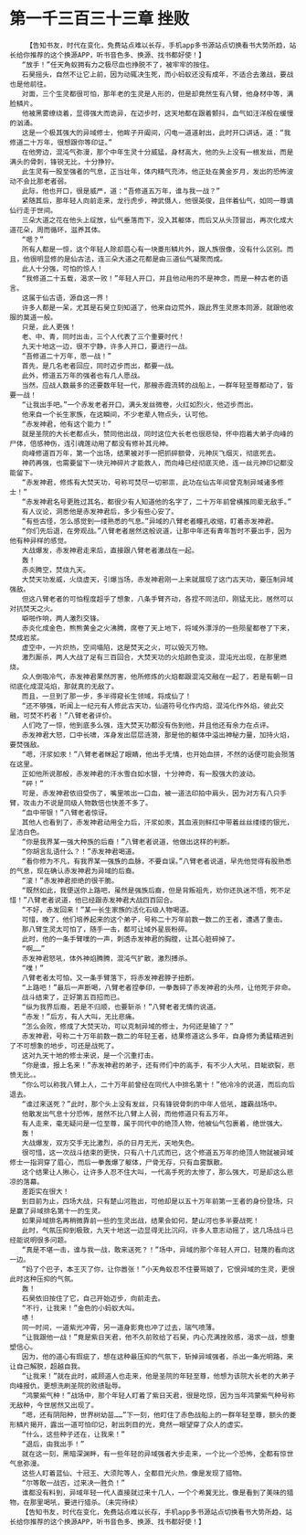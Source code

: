 # 第一千三百三十三章 挫败
        【告知书友，时代在变化，免费站点难以长存，手机app多书源站点切换看书大势所趋，站长给你推荐的这个换源APP，听书音色多、换源、找书都好使！】
       “放手！”任天角蚁拥有力之极尽血也挣脱不了，被牢牢的按住。
       石昊摇头，自然不让它上前，因为动辄决生死，而小蚂蚁还没有成年，不适合去激战，要战也是他前往。
       对面，三个生灵都很可怕，那年老的生灵是人形的，但是却竟然生有八臂，他身材中等，满脸鳞片。
       他被黑雾缭绕着，显得强大而诡异，在迈步时，这天地都在跟着颤抖，血气如汪洋般在缓慢的汹涌。
       这是一个极其强大的异域修士，他眸子开阖间，闪电一道道射出，此时开口讲话，道：“我修道二十万年，很想跟你等印证。”
       在他旁边，混沌气弥漫，那个中年生灵十分威猛，身材高大，他的头上没有一根发丝，而是满头的骨刺，锋锐无比，十分狰狞。
       此生灵有一股至强者的气息，正当壮年，体内精气充沛，他正处在黄金岁月，发出的恐怖波动不会比那老者弱。
       此际，他也开口，很是威严，道：“吾修道五万年，谁与我一战？”
       紧随其后，那年轻人向前走来，龙行虎步，神武慑人，他很英俊，且伴着仙气，如同一尊谪仙行走于世间。
       三朵大道之花在他头上绽放，仙气垂落而下，没入其躯体，而后又从头顶冒出，再次化成大道花朵，周而循环，滋养其体。
       “嗯？”
       所有人都是一惊，这个年轻人除却眉心有一块菱形鳞片外，跟人族很像，没有什么区别。而且，他很明显修的是仙古法，连三朵大道之花都是由三道仙气凝聚而成。
       此人十分强，可怕的惊人！
       “我修道二十五载，渴求一败！”年轻人开口，并且他动用的不是神念，而是一种古老的语言。
       这属于仙古语，源自这一界！
       许多人都是一呆，尤其是石昊立刻知道了，他来自边荒外，跟此界生灵原本同源，就跟他收服的莫道一般。
       只是，此人更强！
       老、中、青，同时出击，三个人代表了三个重要时代！
       九天十地这一边，很不宁静，许多人开口，要进行一战。
       “吾修道二十万年，愿一战！”
       首先，是几名老者回应，同时迈步而出，都要一战。
       此外，修道五万年的强者也有几人愿战。
       当然，应战人数最多的还要数年轻一代，那艘赤霞流转的战船上，一群年轻至尊都动了，皆要一战！
       “让我出手吧。”一个赤发老者开口，满头发丝微卷，火红如烈火，他迈步而出。
       他来自一个长生家族，在这瞬间，不少老辈人物点头，认可他。
       “赤发神君，他有这个能力！”
       就是圣院的大长老都点头，赞同他出战，同时这位大长老也很悲恸，怀中抱着大弟子向峰的尸体，倍感神伤，连引魂莲动用了都没有修补其元神。
       向峰修道百万年，第一个出场，结果被对手一把抓碎额骨，元神灰飞烟灭，彻底死去。
       神药再强，也需要留下一块元神碎片才能救人，而向峰已经彻底灭绝，连一丝元神印记都没能留下。
       “赤发神君，修炼有大焚天功，号称可焚尽一切邪祟，此功在仙古年间曾克制异域诸多修士！”
       “赤发神君名号更胜过其名，都很少有人知道他的名字了，二十万年前曾横推同辈无敌手。”
       有人议论，洞悉他是赤发神君后，多少有些心安了。
       “有些古怪，怎么感觉到一缕熟悉的气息。”异域的八臂老者瞳孔收缩，盯着赤发神君。
       “你们先后退，在旁观战。”八臂老者居然这般说道，让那中年还有青年暂时不要出手，因为他有种异样的感觉。
       大战爆发，赤发神君走来后，直接跟八臂老者激战在一起。
       轰！
       赤炎腾空，焚烧九天。
       大焚天功发威，火烧虚天，引爆当场，赤发神君刚一上来就展现了这门古天功，要压制异域强敌。
       但这八臂老者的可怕程度超乎了想象，八条手臂齐动，各捏不同法印，刚猛无比，居然可以对抗焚天之火。
       噼啪作响，两人激烈交锋。
       赤炎化成金色，熊熊黄金之火沸腾，席卷了天上地下，将域外漂浮的一些陨星都卷了下来，焚成岩浆。
       虚空中，一片炽热，空间塌陷，这是焚天之火，可以毁灭万物。
       激烈厮杀，两人大战了足有三百回合，大焚天功的火焰颜色变淡，混沌光出现，在那里燃烧。
       众人倒吸冷气，赤发神君果然厉害，他所修炼的火焰都跟混沌交融在一起了，若是有朝一日彻底化成混沌焰，那就真的无敌了。
       而且，一旦到了那一步，多半得窥长生领域，将成仙了！
       “还不够强，听闻上一纪元有人修此古天功，仙道符号化作内焰，混沌化作外焰，彼此交融，可焚不朽者！”八臂老者评价。
       人们吃了一惊，他到底多么强，连大焚天功都没有伤到他，并且他还有余力在点评。
       赤发神君大怒，口中长啸，浑身发出层层涟漪，那是他的躯体中溢出神秘力量，加持火焰，要焚强敌。
       “嗯，汗浆如汞！”八臂老者眯起了眼睛，他出手无情，也开始血拼，不然的话便可能会殒落在这里。
       正如他所说那般，赤发神君的汗水雪白如水银，十分神奇，有一股强大的波动。
       “砰！”
       可是，赤发神君依旧受伤了，嘴里咳出一口血，被一道法印拍中肩头，因为对方有八只手臂，攻击力不说是同级人物数倍也快差不多了。
       “血中带银！”八臂老者惊讶。
       其他人也看到了，赤发神君动用全力后，汗浆如汞，其血液则鲜红中带着丝丝缕缕的银光，呈洁白色。
       “你是我界某一强大种族的后裔！”八臂老者说道，他做出这样的判断。
       “你胡言乱语什么？！”赤发神君喝道。
       “看你修为不凡，有我界某一强族的血脉，不要自误。”八臂老者说道，早先他觉得有股熟悉的气息，现在确认赤发神君为异域的后裔。
       “滚！”赤发神君拒绝的很干脆。
       “既然如此，我便送你上路吧，虽然是强族后裔，但是背叛祖先，劝你还执迷不悟，死不足惜！”八臂老者说道，他已经跟赤发神君大战四百回合。
       “不好，赤发回来！”某一长生家族的活化石级人物喝道。
       可惜，晚了，他们培养起来的这个弟子，号称二十万年前数一数二的王者，遭遇了重击。
       那八臂生灵太可怕了，随手一击，都可让域外星辰粉碎。
       此时，他的一条手臂噗的一声，刺透赤发神君的胸膛，让其心脏碎掉了。
       “啊……”
       赤发神君怒吼，体外神焰腾腾，混沌气扩散，激烈搏杀。
       “噗！”
       八臂老者太可怕，又一条手臂落下，将赤发神君脖子扭断。
       “上路吧！”最后一声断喝，八臂老者捏拳印，一拳轰碎了赤发神君的头颅，让他死于非命。
       战斗结束了，正好第五百招而已。
       “纵为我界后裔，若是不归顺，也要斩杀！”八臂老者无情的说道。
       “赤发！”后方，有人大叫，无比悲痛。
       “怎么会败，修成了大焚天功，可以克制异域的修士，为何还是输了？”
       赤发神君，号称二十万年前数一数二的年轻王者，结果修道这么多年，自身修为勇猛精进到了不可想象的地步，可还是战死了。
       这对九天十地的修士来说，是一个沉重打击。
       “你是谁，报上名来！”赤发神君的弟子，还有师们中的高手，有不少人大吼，目眦欲裂，悲愤无比。。
       “你么可以称我八臂上人，二十万年前曾经在同代人中排名第十！”他冷冷的说道，而后向后退去。
       “谁过来送死？”此时，那个头上没有发丝，只有锋锐骨刺的中年人低吼，雄霸战场中。
       他散发出气息十分恐怖，居然不比八臂上人弱，而他修道只有五万年。
       有人走来，毫无疑问是一位至尊，属于同代中的绝顶人物，他被仙气包裹着，绝世强大。
       轰！
       大战爆发，双方交手无比激烈，杀的日月无光，天地失色。
       很可惜，这一次战斗结束的更快，只有八十几式而已，这个修道五万年的绝顶人物就被异域修士一指洞穿了眉心，而后一拳轰爆了躯体，尸骨无存，只有血雾飘散。
       这个结果让人揪心，让许多人忍不住大叫，一代高手死的太惨了，那么强大，可是却这么悲凉的落幕。
       差距实在很大！
       到目前为止，四场大战，只有楚山河胜出，可他却是以五十万年前第一王者的身份登场，只是赢了异域排名第十一的生灵。
       如果异域排名再稍微靠前一些的生灵出战，结果会如何，楚山河也多半要战死！
       此时，气氛压抑到极致，九天十地这一边显得无比沉闷，许多人意志动摇了，这几场战斗已经能说明很多问题。
       “真是不堪一击，谁与我一战，敢来送死？！”场中，异域的那个年轻人开口，轻蔑的看向这一边。
       “妈了个巴子，本王灭了你，让你嚣张！”小天角蚁忍不住要骂娘了，它恨异域的生灵，更恨此时这种压抑的气氛。
       轰！
       石昊依旧按住了它，自己开始迈步，向前走去。
       “不行，让我来！”金色的小蚂蚁大叫。
       哧！
       同一时间，一道紫光冲霄，另一道身影竟也冲了过去，瑞气喷薄。
       “让我跟他一战！”竟是紫日天君，他不久前败给了石昊，内心充满挫败感，渴求一战，想重塑信心。
       因为，他的道心有瑕疵了，想在这种最压抑的气氛下，斩掉异域强者，杀出一条光明路，来让自己解脱，超越自我。
       “让我来！”就在此时，戚顾道人也走来，他是圣院的年轻至尊，他想为该院大长老的大弟子向峰报仇，更想洗刷圣院的败绩耻辱。
       “鸿蒙紫气种！”战场中，那个年轻人盯着了紫日天君，很是吃惊，因为当年鸿蒙紫气种号称无敌种，今世居然又出现了。
       “嗯，还有阴阳种，世界树幼苗……”下一刻，他盯住了赤色战船上的一群年轻至尊，额头的菱形鳞片揭开，露出一道可怕印记，射出刺目的光，竟然一眼望穿了众人的虚实。
       “什么，这些种子还在，让我来！”
       “退后，由我出手！”
       就在这一刻，黑暗深渊畔，有一些年轻的异域强者大步走来，一个比一个恐怖，全都有惊世气息弥漫。
       这些人盯着蓝仙、十冠王、大须陀等人，全都目光火热，像是发现了猎物。
       “尔等敢一战否，过来决一胜负！”
       谁都没有料到，异域年轻一代人直接就过来十几人，一个个希冀无比，像是看到了美味的猎物，在那里喝吼，要进行猎杀。（未完待续）
       【告知书友，时代在变化，免费站点难以长存，手机app多书源站点切换看书大势所趋，站长给你推荐的这个换源APP，听书音色多、换源、找书都好使！】